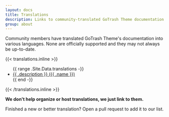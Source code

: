 ```yaml
---
layout: docs
title: Translations
description: Links to community-translated GoTrash Theme documentation sites.
group: about
---
```


Community members have translated GoTrash Theme's documentation into various languages. None are officially supported and they may not always be up-to-date.

{{< translations.inline >}}
<ul>
{{ range .Site.Data.translations -}}
  <li><a href="{{ .url }}" hreflang="{{ .code }}">{{ .description }} ({{ .name }})</a></li>
{{ end -}}
</ul>
{{< /translations.inline >}}

**We don't help organize or host translations, we just link to them.**

Finished a new or better translation? Open a pull request to add it to our list.
